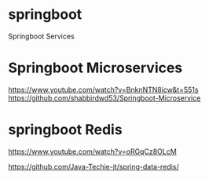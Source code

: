 # springboot

Springboot Services

# Springboot Microservices
https://www.youtube.com/watch?v=BnknNTN8icw&t=551s
https://github.com/shabbirdwd53/Springboot-Microservice

# springboot Redis
https://www.youtube.com/watch?v=oRGqCz8OLcM

https://github.com/Java-Techie-jt/spring-data-redis/
